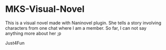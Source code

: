 # MKS-Visual-Novel
This is a visual novel made with Naninovel plugin. She tells a story involving characters from one chat where I am a member. So far, I can not say anything more about her ;p

Just4Fun
